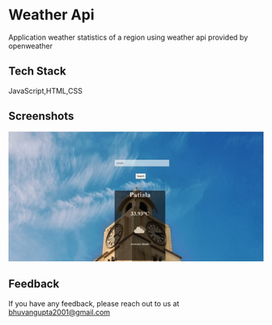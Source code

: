 
# Weather Api

Application weather statistics of a region using weather api provided by openweather


## Tech Stack

JavaScript,HTML,CSS



## Screenshots

![App Screenshot](https://github.com/bhuvan10/weather-api/blob/main/demo.png)


## Feedback

If you have any feedback, please reach out to us at bhuvangupta2001@gmail.com

